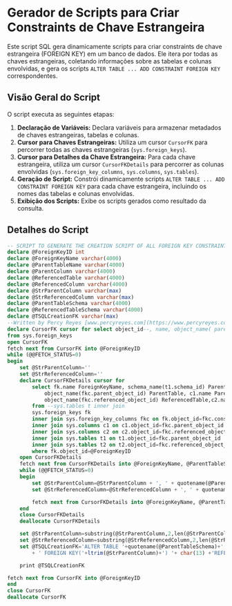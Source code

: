 # Gerador de Scripts para Criar Constraints de Chave Estrangeira

Este script SQL gera dinamicamente scripts para criar constraints de chave estrangeira (FOREIGN KEY) em um banco de dados. Ele itera por todas as chaves estrangeiras, coletando informações sobre as tabelas e colunas envolvidas, e gera os scripts `ALTER TABLE ... ADD CONSTRAINT FOREIGN KEY` correspondentes.

## Visão Geral do Script

O script executa as seguintes etapas:

1.  **Declaração de Variáveis:** Declara variáveis para armazenar metadados de chaves estrangeiras, tabelas e colunas.
2.  **Cursor para Chaves Estrangeiras:** Utiliza um cursor `CursorFK` para percorrer todas as chaves estrangeiras (`sys.foreign_keys`).
3.  **Cursor para Detalhes da Chave Estrangeira:** Para cada chave estrangeira, utiliza um cursor `CursorFKDetails` para percorrer as colunas envolvidas (`sys.foreign_key_columns`, `sys.columns`, `sys.tables`).
4.  **Geração de Script:** Constrói dinamicamente scripts `ALTER TABLE ... ADD CONSTRAINT FOREIGN KEY` para cada chave estrangeira, incluindo os nomes das tabelas e colunas envolvidas.
5.  **Exibição dos Scripts:** Exibe os scripts gerados como resultado da consulta.

## Detalhes do Script

```sql
-- SCRIPT TO GENERATE THE CREATION SCRIPT OF ALL FOREIGN KEY CONSTRAINTS
declare @ForeignKeyID int
declare @ForeignKeyName varchar(4000)
declare @ParentTableName varchar(4000)
declare @ParentColumn varchar(4000)
declare @ReferencedTable varchar(4000)
declare @ReferencedColumn varchar(4000)
declare @StrParentColumn varchar(max)
declare @StrReferencedColumn varchar(max)
declare @ParentTableSchema varchar(4000)
declare @ReferencedTableSchema varchar(4000)
declare @TSQLCreationFK varchar(max)
--Written by Percy Reyes [www.percyreyes.com](https://www.percyreyes.com)
declare CursorFK cursor for select object_id--, name, object_name( parent_object_id)
from sys.foreign_keys
open CursorFK
fetch next from CursorFK into @ForeignKeyID
while (@@FETCH_STATUS=0)
begin
    set @StrParentColumn=''
    set @StrReferencedColumn=''
    declare CursorFKDetails cursor for
        select fk.name ForeignKeyName, schema_name(t1.schema_id) ParentTableSchema,
            object_name(fkc.parent_object_id) ParentTable, c1.name ParentColumn,schema_name(t2.schema_id) ReferencedTableSchema,
            object_name(fkc.referenced_object_id) ReferencedTable,c2.name ReferencedColumn
        from --sys.tables t inner join
        sys.foreign_keys fk
        inner join sys.foreign_key_columns fkc on fk.object_id=fkc.constraint_object_id
        inner join sys.columns c1 on c1.object_id=fkc.parent_object_id and c1.column_id=fkc.parent_column_id
        inner join sys.columns c2 on c2.object_id=fkc.referenced_object_id and c2.column_id=fkc.referenced_column_id
        inner join sys.tables t1 on t1.object_id=fkc.parent_object_id
        inner join sys.tables t2 on t2.object_id=fkc.referenced_object_id
        where fk.object_id=@ForeignKeyID
    open CursorFKDetails
    fetch next from CursorFKDetails into @ForeignKeyName, @ParentTableSchema, @ParentTableName, @ParentColumn, @ReferencedTableSchema, @ReferencedTable, @ReferencedColumn
    while (@@FETCH_STATUS=0)
    begin
        set @StrParentColumn=@StrParentColumn + ', ' + quotename(@ParentColumn)
        set @StrReferencedColumn=@StrReferencedColumn + ', ' + quotename(@ReferencedColumn)

        fetch next from CursorFKDetails into @ForeignKeyName, @ParentTableSchema, @ParentTableName, @ParentColumn, @ReferencedTableSchema, @ReferencedTable, @ReferencedColumn
    end
    close CursorFKDetails
    deallocate CursorFKDetails

    set @StrParentColumn=substring(@StrParentColumn,2,len(@StrParentColumn)-1)
    set @StrReferencedColumn=substring(@StrReferencedColumn,2,len(@StrReferencedColumn)-1)
    set @TSQLCreationFK='ALTER TABLE '+quotename(@ParentTableSchema)+'.'+quotename(@ParentTableName)+' WITH CHECK ADD CONSTRAINT '+quotename(@ForeignKeyName)
        + ' FOREIGN KEY('+ltrim(@StrParentColumn)+') '+ char(13) +'REFERENCES '+quotename(@ReferencedTableSchema)+'.'+quotename(@ReferencedTable)+' ('+ltrim(@StrReferencedColumn)+') ' + char(13)+'GO'

    print @TSQLCreationFK

fetch next from CursorFK into @ForeignKeyID
end
close CursorFK
deallocate CursorFK
